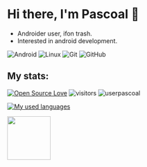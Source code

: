 # Hi there, I'm Pascoal 🤟 
- Androider user, ifon trash.
- Interested in android development.

<img alt="Android" src="https://img.shields.io/badge/Android-3DDC84?style=for-the-badge&logo=android&logoColor=white" /> <img alt="Linux" src="https://img.shields.io/badge/Linux-FCC624?style=for-the-badge&logo=linux&logoColor=black"> <img alt="Git" src="https://img.shields.io/badge/git-%23F05033.svg?style=for-the-badge&logo=git&logoColor=white"/> <img alt="GitHub" src="https://img.shields.io/badge/github-%23121011.svg?style=for-the-badge&logo=github&logoColor=white"/>

## My stats:
[![Open Source Love](https://badges.frapsoft.com/os/v1/open-source.svg?v=102)](https://github.com/ellerbrock/open-source-badge/) ![visitors](https://visitor-badge.laobi.icu/badge?page_id=userpascoal.userpascoal) <img src="https://komarev.com/ghpvc/?username=userpascoal&style=flat-square" alt="userpascoal" /><br>

[![My used languages](https://github-readme-stats-git-masterrstaa-rickstaa.vercel.app/api/top-langs/?username=Vhmit&langs_count=8&theme=github_dark&hide_border=true&layout=compact)](https://github.com/userpascoal)

<img src="https://media1.tenor.com/m/SyyBm8FdDSUAAAAC/android-update.gif" width="100px" height="100px" align="center">
